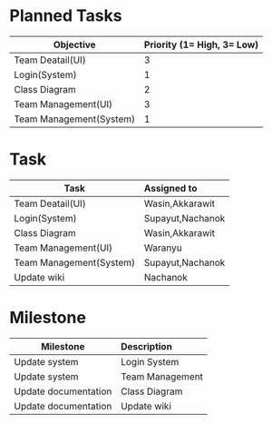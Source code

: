 # Planned Tasks
| Objective | Priority (1= High, 3= Low) |
| --------- |:-------------------------- |
| Team Deatail(UI) | 3 |
| Login(System) | 1 |
| Class Diagram | 2 |
| Team Management(UI) | 3|
| Team Management(System) | 1 |

# Task

| Task | Assigned to |
| ---- |:----------- |
| Team Deatail(UI) | Wasin,Akkarawit |
| Login(System) | Supayut,Nachanok |
| Class Diagram | Wasin,Akkarawit |
| Team Management(UI) | Waranyu |
| Team Management(System) | Supayut,Nachanok |
| Update wiki | Nachanok |

# Milestone

| Milestone | Description |
| --------- |:----------- |
| Update system | Login System |
| Update system | Team Management |
| Update documentation | Class Diagram |
| Update documentation | Update wiki |
